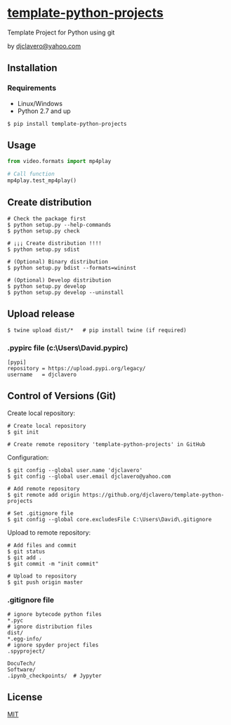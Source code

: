 # [template-python-projects](https://github.org/djclavero/template-python-projects) 

Template Project for Python using git 

by djclavero@yahoo.com 


## Installation

### Requirements
* Linux/Windows
* Python 2.7 and up

`$ pip install template-python-projects`

## Usage

```python
from video.formats import mp4play

# Call function 
mp4play.test_mp4play()
```

## Create distribution 
```
# Check the package first
$ python setup.py --help-commands
$ python setup.py check

# ¡¡¡ Create distribution !!!!
$ python setup.py sdist

# (Optional) Binary distribution
$ python setup.py bdist --formats=wininst

# (Optional) Develop distribution
$ python setup.py develop
$ python setup.py develop --uninstall 
```

## Upload release 
```
$ twine upload dist/*   # pip install twine (if required)
```

### .pypirc file (c:\Users\David\.pypirc)
```
[pypi]
repository = https://upload.pypi.org/legacy/
username   = djclavero
```

## Control of Versions (Git)
Create local repository:
```
# Create local repository
$ git init 

# Create remote repository 'template-python-projects' in GitHub
```

Configuration:
```
$ git config --global user.name 'djclavero'
$ git config --global user.email djclavero@yahoo.com

# Add remote repository
$ git remote add origin https://github.org/djclavero/template-python-projects 

# Set .gitignore file
$ git config --global core.excludesFile C:\Users\David\.gitignore
```

Upload to remote repository:
```
# Add files and commit
$ git status
$ git add .  
$ git commit -m "init commit"

# Upload to repository
$ git push origin master 
```

### .gitignore file 
```
# ignore bytecode python files
*.pyc
# ignore distribution files
dist/
*.egg-info/
# ignore spyder project files
.spyproject/

DocuTech/
Software/
.ipynb_checkpoints/  # Jypyter
```


## License
[MIT](https://choosealicense.com/licenses/mit/)